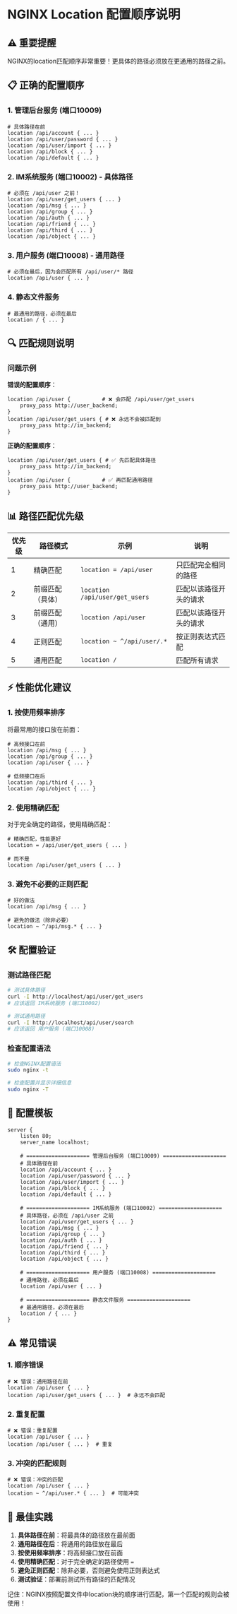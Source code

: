 # NGINX Location 配置顺序说明

## ⚠️ 重要提醒

NGINX的location匹配顺序非常重要！更具体的路径必须放在更通用的路径之前。

## 📋 正确的配置顺序

### 1. 管理后台服务 (端口10009)

```nginx
# 具体路径在前
location /api/account { ... }
location /api/user/password { ... }
location /api/user/import { ... }
location /api/block { ... }
location /api/default { ... }
```

### 2. IM系统服务 (端口10002) - 具体路径

```nginx
# 必须在 /api/user 之前！
location /api/user/get_users { ... }
location /api/msg { ... }
location /api/group { ... }
location /api/auth { ... }
location /api/friend { ... }
location /api/third { ... }
location /api/object { ... }
```

### 3. 用户服务 (端口10008) - 通用路径

```nginx
# 必须在最后，因为会匹配所有 /api/user/* 路径
location /api/user { ... }
```

### 4. 静态文件服务

```nginx
# 最通用的路径，必须在最后
location / { ... }
```

## 🔍 匹配规则说明

### 问题示例

**错误的配置顺序**：
```nginx
location /api/user {          # ❌ 会匹配 /api/user/get_users
    proxy_pass http://user_backend;
}
location /api/user/get_users { # ❌ 永远不会被匹配到
    proxy_pass http://im_backend;
}
```

**正确的配置顺序**：
```nginx
location /api/user/get_users { # ✅ 先匹配具体路径
    proxy_pass http://im_backend;
}
location /api/user {          # ✅ 再匹配通用路径
    proxy_pass http://user_backend;
}
```

## 📊 路径匹配优先级

| 优先级 | 路径模式 | 示例 | 说明 |
|--------|----------|------|------|
| 1 | 精确匹配 | `location = /api/user` | 只匹配完全相同的路径 |
| 2 | 前缀匹配（具体） | `location /api/user/get_users` | 匹配以该路径开头的请求 |
| 3 | 前缀匹配（通用） | `location /api/user` | 匹配以该路径开头的请求 |
| 4 | 正则匹配 | `location ~ ^/api/user/.*` | 按正则表达式匹配 |
| 5 | 通用匹配 | `location /` | 匹配所有请求 |

## ⚡ 性能优化建议

### 1. 按使用频率排序

将最常用的接口放在前面：

```nginx
# 高频接口在前
location /api/msg { ... }
location /api/group { ... }
location /api/user { ... }

# 低频接口在后
location /api/third { ... }
location /api/object { ... }
```

### 2. 使用精确匹配

对于完全确定的路径，使用精确匹配：

```nginx
# 精确匹配，性能更好
location = /api/user/get_users { ... }

# 而不是
location /api/user/get_users { ... }
```

### 3. 避免不必要的正则匹配

```nginx
# 好的做法
location /api/msg { ... }

# 避免的做法（除非必要）
location ~ ^/api/msg.* { ... }
```

## 🛠️ 配置验证

### 测试路径匹配

```bash
# 测试具体路径
curl -I http://localhost/api/user/get_users
# 应该返回 IM系统服务 (端口10002)

# 测试通用路径
curl -I http://localhost/api/user/search
# 应该返回 用户服务 (端口10008)
```

### 检查配置语法

```bash
# 检查NGINX配置语法
sudo nginx -t

# 检查配置并显示详细信息
sudo nginx -T
```

## 📝 配置模板

```nginx
server {
    listen 80;
    server_name localhost;
    
    # ==================== 管理后台服务 (端口10009) ====================
    # 具体路径在前
    location /api/account { ... }
    location /api/user/password { ... }
    location /api/user/import { ... }
    location /api/block { ... }
    location /api/default { ... }
    
    # ==================== IM系统服务 (端口10002) ====================
    # 具体路径，必须在 /api/user 之前
    location /api/user/get_users { ... }
    location /api/msg { ... }
    location /api/group { ... }
    location /api/auth { ... }
    location /api/friend { ... }
    location /api/third { ... }
    location /api/object { ... }
    
    # ==================== 用户服务 (端口10008) ====================
    # 通用路径，必须在最后
    location /api/user { ... }
    
    # ==================== 静态文件服务 ====================
    # 最通用路径，必须在最后
    location / { ... }
}
```

## ⚠️ 常见错误

### 1. 顺序错误

```nginx
# ❌ 错误：通用路径在前
location /api/user { ... }
location /api/user/get_users { ... }  # 永远不会匹配
```

### 2. 重复配置

```nginx
# ❌ 错误：重复配置
location /api/user { ... }
location /api/user { ... }  # 重复
```

### 3. 冲突的匹配规则

```nginx
# ❌ 错误：冲突的匹配
location /api/user { ... }
location ~ ^/api/user.* { ... }  # 可能冲突
```

## 🎯 最佳实践

1. **具体路径在前**：将最具体的路径放在最前面
2. **通用路径在后**：将通用的路径放在最后
3. **按使用频率排序**：将高频接口放在前面
4. **使用精确匹配**：对于完全确定的路径使用 `=`
5. **避免正则匹配**：除非必要，否则避免使用正则表达式
6. **测试验证**：部署前测试所有路径的匹配情况

记住：NGINX按照配置文件中location块的顺序进行匹配，第一个匹配的规则会被使用！
